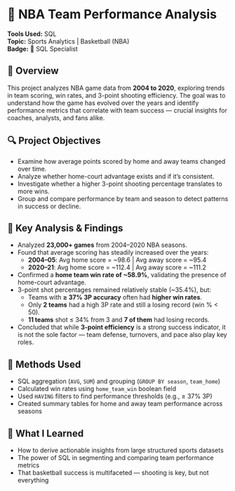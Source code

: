 # 🏀 NBA Team Performance Analysis

**Tools Used:** SQL  
**Topic:** Sports Analytics | Basketball (NBA)  
**Badge:** 🏅 SQL Specialist

## 📘 Overview

This project analyzes NBA game data from **2004 to 2020**, exploring trends in team scoring, win rates, and 3-point shooting efficiency. The goal was to understand how the game has evolved over the years and identify performance metrics that correlate with team success — crucial insights for coaches, analysts, and fans alike.

## 🔍 Project Objectives

- Examine how average points scored by home and away teams changed over time.
- Analyze whether home-court advantage exists and if it’s consistent.
- Investigate whether a higher 3-point shooting percentage translates to more wins.
- Group and compare performance by team and season to detect patterns in success or decline.

## 🧮 Key Analysis & Findings

- Analyzed **23,000+ games** from 2004–2020 NBA seasons.
- Found that average scoring has steadily increased over the years:
  - **2004–05**: Avg home score = ~98.6 | Avg away score = ~95.4
  - **2020–21**: Avg home score = ~112.4 | Avg away score = ~111.2
- Confirmed a **home team win rate of ~58.9%**, validating the presence of home-court advantage.
- 3-point shot percentages remained relatively stable (~35.4%), but:
  - Teams with **≥ 37% 3P accuracy** often had **higher win rates**.
  - Only **2 teams** had a high 3P rate and still a losing record (win % < 50).
  - **11 teams** shot ≤ 34% from 3 and **7 of them** had losing records.
- Concluded that while **3-point efficiency** is a strong success indicator, it is not the sole factor — team defense, turnovers, and pace also play key roles.

## 🧰 Methods Used

- SQL aggregation (`AVG`, `SUM`) and grouping (`GROUP BY season`, `team_home`)
- Calculated win rates using `home_team_win` boolean field
- Used `HAVING` filters to find performance thresholds (e.g., ≥ 37% 3P)
- Created summary tables for home and away team performance across seasons

## 💬 What I Learned

- How to derive actionable insights from large structured sports datasets
- The power of SQL in segmenting and comparing team performance metrics
- That basketball success is multifaceted — shooting is key, but not everything
